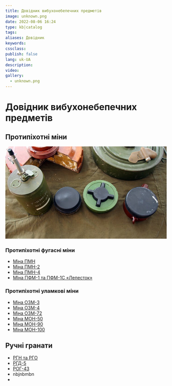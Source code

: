 ```yaml
---
title: Довідник вибухонебепечних предметів
image: unknown.png
date: 2022-08-06 16:24
type: kb|catalog
tags:
aliases: Довідник
keywords:
cssclass:
publish: false
lang: uk-UA
description:
video:
gallery:
  - unknown.png
---
```


# Довідник вибухонебепечних предметів

## Протипіхотні міни

![](./assets/Pasted%20image%2020220816122859.png)

### Протипіхотні фугасні міни
- [Міна ПМН](./mina-pmn.md)
- [Міна ПМН-2](./mina-pmn-2.md)
- [Міна ПМН-4](./mina-pmn-4.md)
- [МІна ПФМ-1 та ПФМ-1С «Лепесток»](./mina-pfm-1c.md)

### Протипіхотні уламкові міни
- [Міна ОЗМ-3](./mina-ozm-3.md)
- [Міна ОЗМ-4](mina-ozm-4.md)
- [Міна ОЗМ-72](./mina-ozm-72.md)
- [Міна МОН-50](./mina-mon-50.md)
- [Міна МОН-90](./mina-mon-90.md)
- [Міна МОН-100](./mina-mon-100.md)

## Ручні гранати

- [РГН та РГО](./hand-thrown-grenade-rgn.md)
- [РГД-5](./hand-thrown-grenade-rgd-5.md)
- [РОГ-43](./hand-thrown-grenade-rog-43.md)
- nbjnbmbn
- 